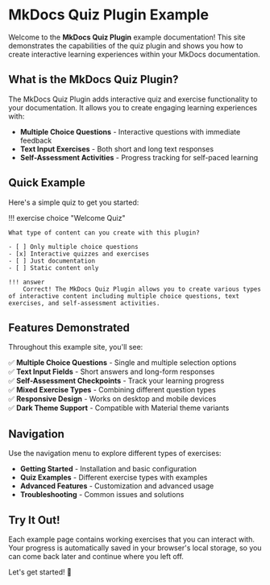 # MkDocs Quiz Plugin Example

Welcome to the **MkDocs Quiz Plugin** example documentation! This site demonstrates the capabilities of the quiz plugin and shows you how to create interactive learning experiences within your MkDocs documentation.

## What is the MkDocs Quiz Plugin?

The MkDocs Quiz Plugin adds interactive quiz and exercise functionality to your documentation. It allows you to create engaging learning experiences with:

- **Multiple Choice Questions** - Interactive questions with immediate feedback
- **Text Input Exercises** - Both short and long text responses
- **Self-Assessment Activities** - Progress tracking for self-paced learning

## Quick Example

Here's a simple quiz to get you started:

!!! exercise choice "Welcome Quiz"
    
    What type of content can you create with this plugin?
    
    - [ ] Only multiple choice questions
    - [x] Interactive quizzes and exercises
    - [ ] Just documentation
    - [ ] Static content only
    
    !!! answer
        Correct! The MkDocs Quiz Plugin allows you to create various types of interactive content including multiple choice questions, text exercises, and self-assessment activities.

## Features Demonstrated

Throughout this example site, you'll see:

✅ **Multiple Choice Questions** - Single and multiple selection options  
✅ **Text Input Fields** - Short answers and long-form responses  
✅ **Self-Assessment Checkpoints** - Track your learning progress  
✅ **Mixed Exercise Types** - Combining different question types  
✅ **Responsive Design** - Works on desktop and mobile devices  
✅ **Dark Theme Support** - Compatible with Material theme variants  

## Navigation

Use the navigation menu to explore different types of exercises:

- **Getting Started** - Installation and basic configuration
- **Quiz Examples** - Different exercise types with examples
- **Advanced Features** - Customization and advanced usage
- **Troubleshooting** - Common issues and solutions

## Try It Out!

Each example page contains working exercises that you can interact with. Your progress is automatically saved in your browser's local storage, so you can come back later and continue where you left off.

Let's get started! 🚀
